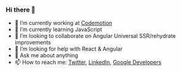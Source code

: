 ### Hi there 👋

- 🔭 I’m currently working at [Codemotion](https://codemotion.ninja)
- 🌱 I’m currently learning JavaScript
- 👯 I’m looking to collaborate on Angular Universal SSR/rehydrate improvements
- 🤔 I’m looking for help with React & Angular
- 💬 Ask me about anything
- 📫 How to reach me: [Twitter](https://twitter.com/RakhatRakhmetov), [LinkedIn](https://www.linkedin.com/in/rakhat-rakhmetov-78475327/), [Google Developers](https://g.dev/rakhat)
